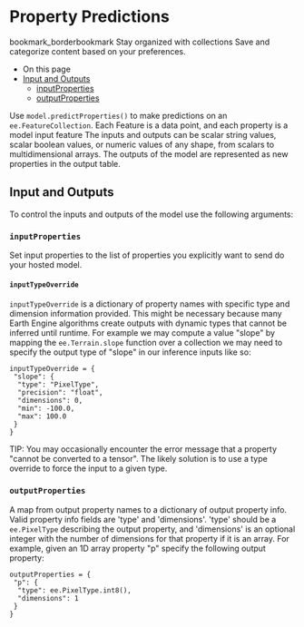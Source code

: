  
#  Property Predictions 
bookmark_borderbookmark Stay organized with collections  Save and categorize content based on your preferences.
  * On this page
  * [Input and Outputs](https://developers.google.com/earth-engine/guides/ee-vertex-property-predictions#input_and_outputs)
    * [inputProperties](https://developers.google.com/earth-engine/guides/ee-vertex-property-predictions#inputproperties)
    * [outputProperties](https://developers.google.com/earth-engine/guides/ee-vertex-property-predictions#outputproperties)


Use `model.predictProperties()` to make predictions on an `ee.FeatureCollection`. Each Feature is a data point, and each property is a model input feature The inputs and outputs can be scalar string values, scalar boolean values, or numeric values of any shape, from scalars to multidimensional arrays. The outputs of the model are represented as new properties in the output table.
## Input and Outputs
To control the inputs and outputs of the model use the following arguments:
### `inputProperties`
Set input properties to the list of properties you explicitly want to send do your hosted model.
#### `inputTypeOverride`
`inputTypeOverride` is a dictionary of property names with specific type and dimension information provided. This might be necessary because many Earth Engine algorithms create outputs with dynamic types that cannot be inferred until runtime.
For example we may compute a value "slope" by mapping the `ee.Terrain.slope` function over a collection we may need to specify the output type of "slope" in our inference inputs like so:
```
inputTypeOverride = {
 "slope": {
  "type": "PixelType",
  "precision": "float",
  "dimensions": 0,
  "min": -100.0,
  "max": 100.0
 }
}

```

TIP: You may occasionally encounter the error message that a property "cannot be converted to a tensor". The likely solution is to use a type override to force the input to a given type.
### `outputProperties`
A map from output property names to a dictionary of output property info. Valid property info fields are 'type' and 'dimensions'. 'type' should be a `ee.PixelType` describing the output property, and 'dimensions' is an optional integer with the number of dimensions for that property if it is an array. For example, given an 1D array property "p" specify the following output property:
```
outputProperties = {
 "p": {
  "type": ee.PixelType.int8(),
  "dimensions": 1
 }
}

```

